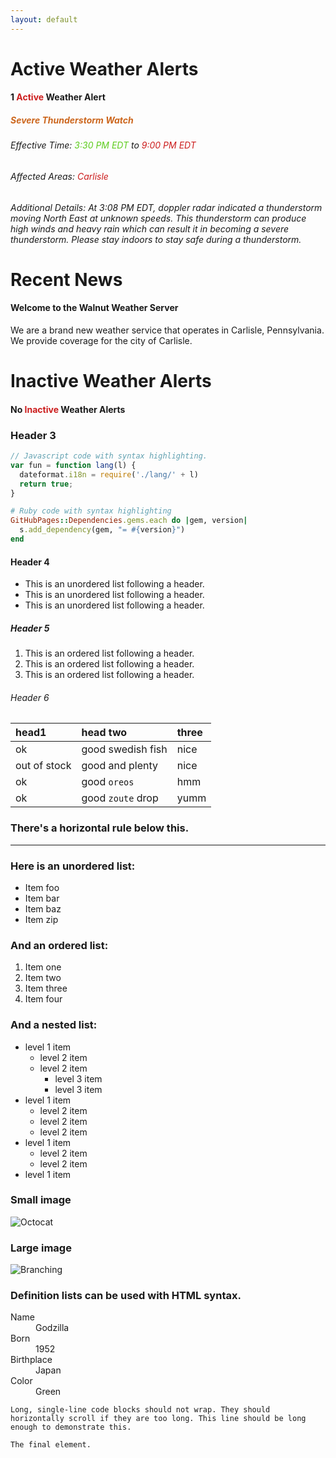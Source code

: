 ```yaml
---
layout: default
---
```

<!-- Severe Thunderstorm: #cc661d
Tornado: #cc1d1d
Flood: #1d69cc
-->

# Active Weather Alerts

<!--<h4 style="test-align: center">No <span style="color:#5dcc1d">Active</span> Weather Alerts</h4>-->
<h4 style="test-align: center">1 <span style="color:#cc1d1d">Active</span> Weather Alert</h4>
<h5 style="test-align: center; color:#cc661d">Severe Thunderstorm Watch</h5>
<h6>Effective Time: <span style="color:#5dcc1d">3:30 PM EDT</span> to <span style="color:#cc1d1d">9:00 PM EDT</span></h6>
<h6>Affected Areas: <span style="color:#cc1d1d">Carlisle</span></h6>
<h6>Additional Details: At 3:08 PM EDT, doppler radar indicated a thunderstorm moving North East at unknown speeds. This thunderstorm can produce high winds and heavy rain which can result it in becoming a severe thunderstorm. Please stay indoors to stay safe during a thunderstorm.</h6>

# Recent News

#### Welcome to the Walnut Weather Server
We are a brand new weather service that operates in Carlisle, Pennsylvania. We provide coverage for the city of Carlisle.

# Inactive Weather Alerts

<h4 style="test-align: center">No <span style="color:#cc1d1d">Inactive</span> Weather Alerts</h4>

### Header 3

```js
// Javascript code with syntax highlighting.
var fun = function lang(l) {
  dateformat.i18n = require('./lang/' + l)
  return true;
}
```

```ruby
# Ruby code with syntax highlighting
GitHubPages::Dependencies.gems.each do |gem, version|
  s.add_dependency(gem, "= #{version}")
end
```

#### Header 4

*   This is an unordered list following a header.
*   This is an unordered list following a header.
*   This is an unordered list following a header.

##### Header 5

1.  This is an ordered list following a header.
2.  This is an ordered list following a header.
3.  This is an ordered list following a header.

###### Header 6

| head1        | head two          | three |
|:-------------|:------------------|:------|
| ok           | good swedish fish | nice  |
| out of stock | good and plenty   | nice  |
| ok           | good `oreos`      | hmm   |
| ok           | good `zoute` drop | yumm  |

### There's a horizontal rule below this.

* * *

### Here is an unordered list:

*   Item foo
*   Item bar
*   Item baz
*   Item zip

### And an ordered list:

1.  Item one
1.  Item two
1.  Item three
1.  Item four

### And a nested list:

- level 1 item
  - level 2 item
  - level 2 item
    - level 3 item
    - level 3 item
- level 1 item
  - level 2 item
  - level 2 item
  - level 2 item
- level 1 item
  - level 2 item
  - level 2 item
- level 1 item

### Small image

![Octocat](https://github.githubassets.com/images/icons/emoji/octocat.png)

### Large image

![Branching](https://guides.github.com/activities/hello-world/branching.png)


### Definition lists can be used with HTML syntax.

<dl>
<dt>Name</dt>
<dd>Godzilla</dd>
<dt>Born</dt>
<dd>1952</dd>
<dt>Birthplace</dt>
<dd>Japan</dd>
<dt>Color</dt>
<dd>Green</dd>
</dl>

```
Long, single-line code blocks should not wrap. They should horizontally scroll if they are too long. This line should be long enough to demonstrate this.
```

```
The final element.
```

